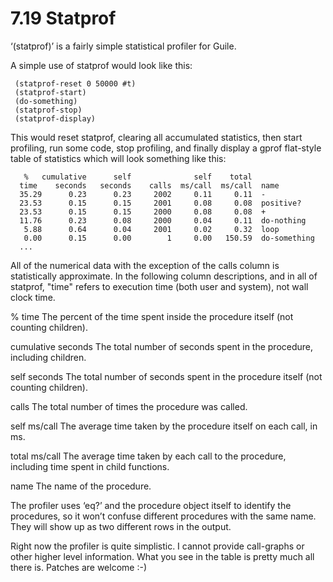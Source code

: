 7.19 Statprof
=============

‘(statprof)’ is a fairly simple statistical profiler for Guile.

   A simple use of statprof would look like this:

     (statprof-reset 0 50000 #t)
     (statprof-start)
     (do-something)
     (statprof-stop)
     (statprof-display)

   This would reset statprof, clearing all accumulated statistics, then
start profiling, run some code, stop profiling, and finally display a
gprof flat-style table of statistics which will look something like
this:

       %   cumulative      self              self    total
      time    seconds   seconds    calls  ms/call  ms/call  name
      35.29      0.23      0.23     2002     0.11     0.11  -
      23.53      0.15      0.15     2001     0.08     0.08  positive?
      23.53      0.15      0.15     2000     0.08     0.08  +
      11.76      0.23      0.08     2000     0.04     0.11  do-nothing
       5.88      0.64      0.04     2001     0.02     0.32  loop
       0.00      0.15      0.00        1     0.00   150.59  do-something
      ...

   All of the numerical data with the exception of the calls column is
statistically approximate.  In the following column descriptions, and in
all of statprof, "time" refers to execution time (both user and system),
not wall clock time.

% time
     The percent of the time spent inside the procedure itself (not
     counting children).

cumulative seconds
     The total number of seconds spent in the procedure, including
     children.

self seconds
     The total number of seconds spent in the procedure itself (not
     counting children).

calls
     The total number of times the procedure was called.

self ms/call
     The average time taken by the procedure itself on each call, in ms.

total ms/call
     The average time taken by each call to the procedure, including
     time spent in child functions.

name
     The name of the procedure.

   The profiler uses ‘eq?’ and the procedure object itself to identify
the procedures, so it won’t confuse different procedures with the same
name.  They will show up as two different rows in the output.

   Right now the profiler is quite simplistic.  I cannot provide
call-graphs or other higher level information.  What you see in the
table is pretty much all there is.  Patches are welcome :-)

